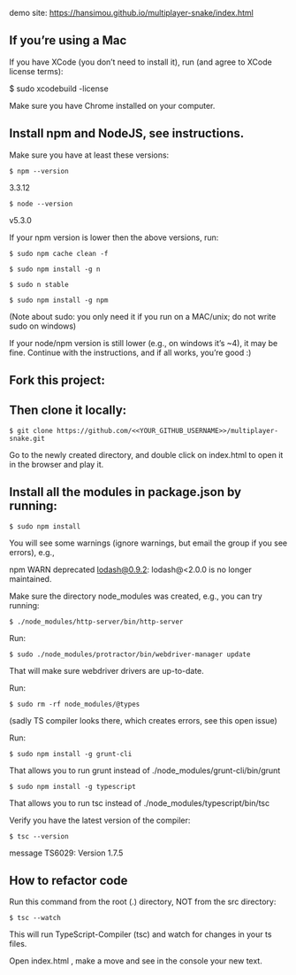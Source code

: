 demo site: https://hansimou.github.io/multiplayer-snake/index.html

## If you’re using a Mac

If you have XCode (you don’t need to install it), run (and agree to XCode license terms):

$ sudo xcodebuild -license

Make sure you have Chrome installed on your computer.


## Install npm and NodeJS, see instructions.

Make sure you have at least these versions:


`$ npm --version`

3.3.12

`$ node --version`

v5.3.0

If your npm version is lower then the above versions, run:

`$ sudo npm cache clean -f`

`$ sudo npm install -g n`

`$ sudo n stable`

`$ sudo npm install -g npm`



(Note about sudo: you only need it if you run on a MAC/unix; do not write sudo on windows)

If your node/npm version is still lower (e.g., on windows it’s ~4), it may be fine. Continue with the instructions, and if all works, you’re good :)



## Fork this project:



## Then clone it locally:

`$ git clone https://github.com/<<YOUR_GITHUB_USERNAME>>/multiplayer-snake.git`

Go to the newly created directory, and double click on index.html to open it in the browser and play it.





## Install all the modules in package.json by running:

`$ sudo npm install`

You will see some warnings (ignore warnings, but email the group if you see errors), e.g.,

npm WARN deprecated lodash@0.9.2: lodash@<2.0.0 is no longer maintained.

Make sure the directory node_modules was created, e.g., you can try running:

`$ ./node_modules/http-server/bin/http-server`





Run:

`$ sudo ./node_modules/protractor/bin/webdriver-manager update`

That will make sure webdriver drivers are up-to-date.





Run:

`$ sudo rm -rf node_modules/@types`

(sadly TS compiler looks there, which creates errors, see this open issue)





Run:

`$ sudo npm install -g grunt-cli`

That allows you to run grunt instead of ./node_modules/grunt-cli/bin/grunt

`$ sudo npm install -g typescript`

That allows you to run tsc instead of ./node_modules/typescript/bin/tsc

Verify you have the latest version of the compiler:

`$ tsc --version`

message TS6029: Version 1.7.5



## How to refactor code

Run this command from the root (.) directory, NOT from the src directory:

`$ tsc --watch`

This will run TypeScript-Compiler (tsc) and watch for changes in your ts files.



Open index.html , make a move and see in the console your new text.




